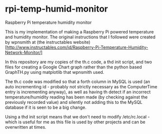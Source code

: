 # rpi-temp-humid-monitor
Raspberry Pi temperature humidity monitor

This is my implementation of making a Raspberry Pi powered temperature and humidity monitor. The original instructions that I followed were created by wpnsmith at (the instructables website)[http://www.instructables.com/id/Raspberry-Pi-Temperature-Humidity-Network-Monitor/]

In this repository are my copies of the th.c code, a thd init script, and two files for creating a Google Chart graph rather than the python based GraphTH.py using matplotlib that wpnsmith used.

The th.c code was modified so that a forth column in MySQL is used (an auto incrementing id - probably not strictly necessary as the ComputerTime entry is incrementing anyway), as well as having th detect if an incorrect temperature/humidity reading has been made (by checking against the previously recorded value) and silently not adding this to the MySQL database if it is seen to be a big change.

Using a thd init script means that we don't need to modify /etc/rc.local - which is useful for me as this file is used by other projects and can be overwritten at times.
